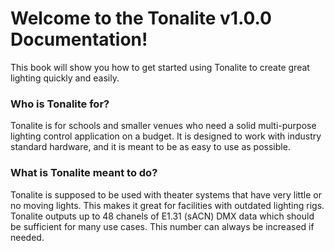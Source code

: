 # Welcome to the Tonalite v1.0.0 Documentation!

This book will show you how to get started using Tonalite to create great lighting quickly and easily.

### Who is Tonalite for?

Tonalite is for schools and smaller venues who need a solid multi-purpose lighting control application on a budget. It is designed to work with industry standard hardware, and it is meant to be as easy to use as possible.

### What is Tonalite meant to do?

Tonalite is supposed to be used with theater systems that have very little or no moving lights. This makes it great for facilities with outdated lighting rigs. Tonalite outputs up to 48 chanels of E1.31 (sACN) DMX data which should be sufficient for many use cases. This number can always be increased if needed.
